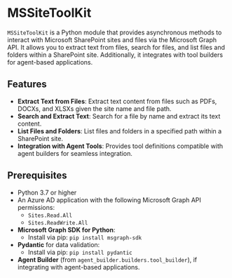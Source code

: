 # MSSiteToolKit  

`MSSiteToolKit` is a Python module that provides asynchronous methods to interact with Microsoft SharePoint sites and files via the Microsoft Graph API. It allows you to extract text from files, search for files, and list files and folders within a SharePoint site. Additionally, it integrates with tool builders for agent-based applications.  

## Features  

- **Extract Text from Files**: Extract text content from files such as PDFs, DOCXs, and XLSXs given the site name and file path.  
- **Search and Extract Text**: Search for a file by name and extract its text content.  
- **List Files and Folders**: List files and folders in a specified path within a SharePoint site.  
- **Integration with Agent Tools**: Provides tool definitions compatible with agent builders for seamless integration.  

## Prerequisites  

- Python 3.7 or higher  
- An Azure AD application with the following Microsoft Graph API permissions:  
  - `Sites.Read.All`  
  - `Sites.ReadWrite.All`  
- **Microsoft Graph SDK for Python**:  
  - Install via pip: `pip install msgraph-sdk`  
- **Pydantic** for data validation:  
  - Install via pip: `pip install pydantic`  
- **Agent Builder** (from `agent_builder.builders.tool_builder`), if integrating with agent-based applications. 